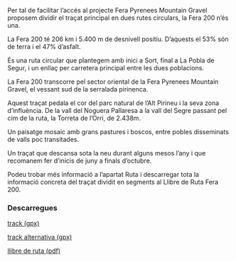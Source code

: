 Per tal de facilitar l’accés al projecte Fera Pyrenees Mountain Gravel proposem dividir el traçat principal en dues rutes circulars, la Fera 200 n’és una.

La Fera 200 té 206 km i 5.400 m de desnivell positiu. D’aquests el 53% són de terra i el 47% d’asfalt.

És una ruta circular que plantegem amb inici a Sort, final a La Pobla de Segur, i un enllaç per carretera principal entre les dues poblacions.

La Fera 200 transcorre pel sector oriental de la Fera Pyrenees Mountain Gravel, el vessant sud de la serralada pirinenca.

Aquest traçat pedala el cor del parc natural de l’Alt Pirineu i la seva zona d’influència. De la vall del Noguera Pallaresa a la vall del Segre passant pel cim de la ruta, la Torreta de l’Orri, de 2.438m.

Un paisatge mosaic amb grans pastures i boscos, entre pobles disseminats de valls poc transitades.

Un traçat que descansa sota la neu durant alguns mesos l’any i que recomanem fer d’inicis de juny a finals d’octubre.

Podeu trobar més informació a l’apartat Ruta i descarregar tota la informació concreta del traçat dividit en segments al Llibre de Ruta Fera 200.

### Descarregues

[track (gpx)](https://drive.google.com/file/d/1eEVS080uoH-kIPmC9ljJdZZ5tRb77aXN/view?usp=share_link)

[track alternativa (gpx)](https://drive.google.com/drive/folders/1vMKbGAkQzQqElATKjX5yplhPptj9uW3P?usp=share_link)

[llibre de ruta (pdf)](https://drive.google.com/file/d/1XVOYTGDJBSwmM0MIfsHpjN6TGx6HmqoK/view?usp=share_link)
